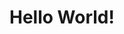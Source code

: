 ---
---

<html>
  <head>
    <meta charset="utf-8">
    <title>This is my website</title>
    <link rel="stylesheet" type="text/scss" href="_site/assets/css/style.css">
  </head>
  <body>
     <h1>Hello World!</h1>
  </body>
 </html>

